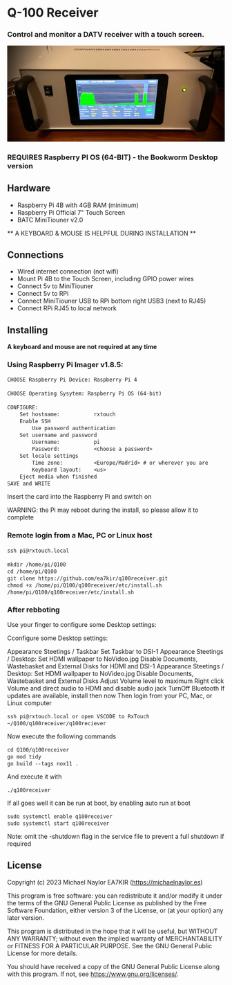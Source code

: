 # Q-100 Receiver
### Control and monitor a DATV receiver with a touch screen.
![tx](doc/rx.jpeg)
### REQUIRES Raspberry PI OS (64-BIT) - the Bookworm Desktop version

## Hardware
- Raspberry Pi 4B with 4GB RAM (minimum)
- Raspberry Pi Official 7" Touch Screen
- BATC MiniTiouner v2.0

** A KEYBOARD & MOUSE IS HELPFUL DURING INSTALLATION **

## Connections
- Wired internet connection (not wifi)
- Mount Pi 4B to the Touch Screen, including GPIO power wires
- Connect 5v to MiniTiouner
- Connect 5v to RPi
- Connect MiniTiouner USB to RPi bottom right USB3 (next to RJ45)
- Connect RPi RJ45 to local network

## Installing
**A keyboard and mouse are not required at any time**

### Using Raspberry Pi Imager v1.8.5:
```
CHOOSE Raspberry Pi Device: Raspberry Pi 4 

CHOOSE Operating Sysytem: Raspberry Pi OS (64-bit)

CONFIGURE:
	Set hostname:			rxtouch
	Enable SSH
		Use password authentication
	Set username and password
		Username:			pi
		Password: 			<choose a password>
	Set locale settings
		Time zone:			<Europe/Madrid> # or wherever you are
		Keyboard layout:	<us>
	Eject media when finished
SAVE and WRITE
```

Insert the card into the Raspberry Pi and switch on

WARNING: the Pi may reboot during the install, so please allow it to complete

### Remote login from a Mac, PC or Linux host
```
ssh pi@rxtouch.local

mkdir /home/pi/Q100
cd /home/pi/Q100
git clone https://github.com/ea7kir/q100receiver.git
chmod +x /home/pi/Q100/q100receiver/etc/install.sh
/home/pi/Q100/q100receiver/etc/install.sh
```
### After rebboting
Use your finger to configure some Desktop settings:

Cconfigure some Desktop settings:

Appearance Steetings / Taskbar
    Set Taskbar to DSI-1
Appearance Steetings / Desktop:
    Set HDMI wallpaper to NoVideo.jpg
    Disable Documents, Wastebasket and External Disks for HDMI and DSI-1
Appearance Steetings / Desktop:
    Set HDMI wallpaper to NoVideo.jpg
    Disable Documents, Wastebasket and External Disks
Adjust Volume level to maximum
Right click Volume and direct audio to HDMI and disable audio jack
TurnOff Bluetooth
If updates are available, install then now
Then login from your PC, Mac, or Linux computer
```
ssh pi@rxtouch.local or open VSCODE to RxTouch  ~/Q100/q100receiver/q100reciever
```
Now execute the following commands
```
cd Q100/q100receiver
go mod tidy
go build --tags nox11 .
```
And execute it with
```
./q100receiver
```
If all goes well it can be run at boot, by enabling auto run at boot
```
sudo systemctl enable q100receiver
sudo systemctl start q100receiver
```
Note: omit the -shutdown flag in the service file to prevent a full shutdown if required

## License
Copyright (c) 2023 Michael Naylor EA7KIR (https://michaelnaylor.es)

This program is free software: you can redistribute it and/or modify it under the terms of the GNU General Public License as published by the Free Software Foundation, either version 3 of the License, or (at your option) any later version.

This program is distributed in the hope that it will be useful, but WITHOUT ANY WARRANTY; without even the implied warranty of MERCHANTABILITY or FITNESS FOR A PARTICULAR PURPOSE. See the GNU General Public License for more details.

You should have received a copy of the GNU General Public License along with this program. If not, see https://www.gnu.org/licenses/.


[def]: doc/rx.jpeg